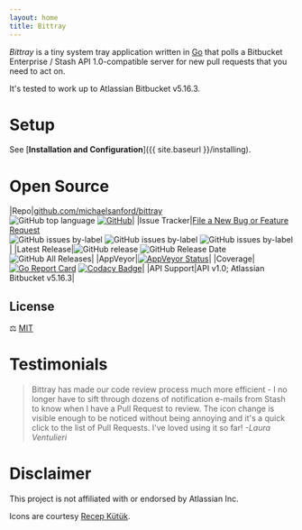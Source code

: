 ```yaml
---
layout: home
title: Bittray
---
```


_Bittray_ is a tiny system tray application written in [Go](https://golang.org/) that polls a Bitbucket Enterprise / Stash API 1.0-compatible
server for new pull requests that you need to act on.

It's tested to work up to Atlassian Bitbucket v5.16.3.

# Setup

See [**Installation and Configuration**]({{ site.baseurl }}/installing).

# Open Source

|Repo|[github.com/michaelsanford/bittray](https://github.com/michaelsanford/bittray) <br /> ![GitHub top language](https://img.shields.io/github/languages/top/michaelsanford/bittray.svg) [![GitHub](https://img.shields.io/github/license/michaelsanford/bittray.svg)](https://github.com/michaelsanford/bittray/blob/master/LICENSE)|
|Issue Tracker|[File a New Bug or Feature Request](https://github.com/michaelsanford/bittray/issues)<br/>![GitHub issues by-label](https://img.shields.io/github/issues/michaelsanford/bittray/enhancement.svg) ![GitHub issues by-label](https://img.shields.io/github/issues/michaelsanford/bittray/security.svg) ![GitHub issues by-label](https://img.shields.io/github/issues/michaelsanford/bittray/test.svg)|
|Latest Release|![GitHub release](https://img.shields.io/github/release/michaelsanford/bittray.svg) ![GitHub Release Date](https://img.shields.io/github/release-date/michaelsanford/bittray.svg) ![GitHub All Releases](https://img.shields.io/github/downloads/michaelsanford/bittray/total.svg)|
|AppVeyor|[![AppVeyor Status](https://ci.appveyor.com/api/projects/status/github/michaelsanford/bittray)](https://ci.appveyor.com/project/michaelsanford/bittray)|
|Coverage|[![Go Report Card](https://goreportcard.com/badge/github.com/michaelsanford/bittray?branch=master)](https://goreportcard.com/report/github.com/michaelsanford/bittray) [![Codacy Badge](https://api.codacy.com/project/badge/Grade/dfc9cc8a29ae4e8eb7429b6ec3c43b01)](https://www.codacy.com/app/michaelsanford/bittray?utm_source=github.com&amp;utm_medium=referral&amp;utm_content=michaelsanford/bittray&amp;utm_campaign=Badge_Grade)|
|API Support|API v1.0; Atlassian Bitbucket v5.16.3|

## License

:balance_scale: [MIT](https://github.com/michaelsanford/bittray/blob/master/LICENSE)


# Testimonials

> Bittray has made our code review process much more efficient - I no longer have to sift through dozens of notification e-mails from Stash to know when I have a Pull Request to review. The icon change is visible enough to be noticed without being annoying and it's a quick click to the list of Pull Requests. I've loved using it so far! _-Laura Ventulieri_

# Disclaimer

This project is not affiliated with or endorsed by Atlassian Inc.

Icons are courtesy [Recep Kütük](https://www.iconfinder.com/iconsets/bitsies).
